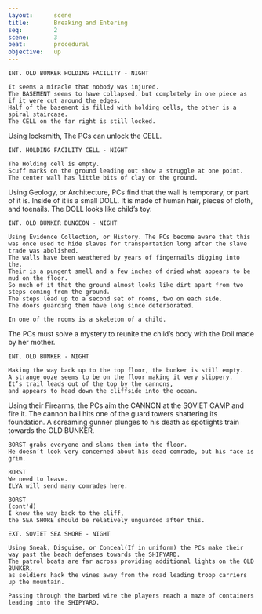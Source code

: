 ```yaml
---
layout:      scene
title:       Breaking and Entering
seq:         2
scene:       3
beat:        procedural
objective:   up
---
```


~~~
INT. OLD BUNKER HOLDING FACILITY - NIGHT

It seems a miracle that nobody was injured.
The BASEMENT seems to have collapsed, but completely in one piece as if it were cut around the edges.
Half of the basement is filled with holding cells, the other is a spiral staircase.
The CELL on the far right is still locked.
~~~

Using locksmith, The PCs can unlock the CELL.

~~~
INT. HOLDING FACILITY CELL - NIGHT

The Holding cell is empty.
Scuff marks on the ground leading out show a struggle at one point.
The center wall has little bits of clay on the ground.
~~~


Using Geology, or Architecture, PCs find that the wall is temporary, or part of it is.
Inside of it is a small DOLL.
It is made of human hair, pieces of cloth, and toenails.
The DOLL looks like child’s toy.

~~~
INT. OLD BUNKER DUNGEON - NIGHT

Using Evidence Collection, or History. The PCs become aware that this was once used to hide slaves for transportation long after the slave trade was abolished.
The walls have been weathered by years of fingernails digging into the.
Their is a pungent smell and a few inches of dried what appears to be mud on the floor.
So much of it that the ground almost looks like dirt apart from two steps coming from the ground.
The steps lead up to a second set of rooms, two on each side.
The doors guarding them have long since deteriorated.

In one of the rooms is a skeleton of a child.
~~~

The PCs must solve a mystery to reunite the child’s body with the Doll made by her mother.


~~~
INT. OLD BUNKER - NIGHT

Making the way back up to the top floor, the bunker is still empty.
A strange ooze seems to be on the floor making it very slippery.
It’s trail leads out of the top by the cannons,
and appears to head down the cliffside into the ocean.
~~~



Using their Firearms, the PCs aim the CANNON at the SOVIET CAMP and fire it.
The cannon ball hits one of the guard towers shattering its foundation.
A screaming gunner plunges to his death as spotlights train towards the OLD BUNKER.

~~~
BORST grabs everyone and slams them into the floor.
He doesn’t look very concerned about his dead comrade, but his face is grim.

BORST
We need to leave.
ILYA will send many comrades here.

BORST
(cont'd)
I know the way back to the cliff,
the SEA SHORE should be relatively unguarded after this.

EXT. SOVIET SEA SHORE - NIGHT

Using Sneak, Disguise, or Conceal(If in uniform) the PCs make their way past the beach defenses towards the SHIPYARD.
The patrol boats are far across providing additional lights on the OLD BUNKER,
as soldiers hack the vines away from the road leading troop carriers up the mountain.

Passing through the barbed wire the players reach a maze of containers leading into the SHIPYARD.
~~~














